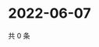 # 2022-06-07

共 0 条

<!-- BEGIN WEIBO -->
<!-- 最后更新时间 Tue Jun 07 2022 18:17:50 GMT+0800 (China Standard Time) -->

<!-- END WEIBO -->
